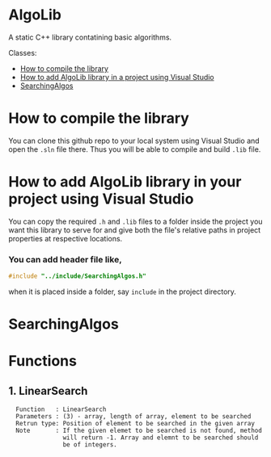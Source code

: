 # AlgoLib
A static C++ library contatining basic algorithms.

Classes:
* [How to compile the library](#how-to-compile-the-library)
* [How to add AlgoLib library in a project using Visual Studio]()
* [SearchingAlgos](#searchingalgos)

# How to compile the library
You can clone this github repo to your local system using Visual Studio and open the `.sln` file there. Thus you will be able to compile and build `.lib` file.

# How to add AlgoLib library in your project using Visual Studio

You can copy the required `.h` and `.lib` files to a folder inside the project you want this library to serve for and give both the file's relative paths in  project properties at  respective locations.
### You can add header file like,
````C++
#include "../include/SearchingAlgos.h"
````

when it is placed inside a folder, say `include` in the project directory.

# SearchingAlgos

# Functions
## 1. LinearSearch
  ````
	Function   : LinearSearch
	Parameters : (3) - array, length of array, element to be searched
	Retrun type: Position of element to be searched in the given array
	Note       : If the given elemet to be searched is not found, method
	             will return -1. Array and elemnt to be searched should
	             be of integers.
  ````
